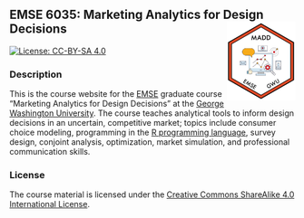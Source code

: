 
<!-- README.md is generated from README.Rmd. Please edit that file -->

## EMSE 6035: Marketing Analytics for Design Decisions <a href='https://madd.seas.gwu.edu/'><img src='images/logo.png' align="right" height="139"/></a>

<!-- badges: start -->

[![License: CC-BY-SA
4.0](https://img.shields.io/badge/License-CC%20BY--SA-lightgrey)](https://creativecommons.org/licenses/by-sa/4.0/)
<!-- badges: end -->

### Description

This is the course website for the
[EMSE](https://www.emse.seas.gwu.edu/) graduate course “Marketing
Analytics for Design Decisions” at the [George Washington
University](https://www.gwu.edu/). The course teaches analytical tools
to inform design decisions in an uncertain, competitive market; topics
include consumer choice modeling, programming in the [R programming
language](https://www.r-project.org/), survey design, conjoint analysis,
optimization, market simulation, and professional communication skills.

### License

The course material is licensed under the [Creative Commons ShareAlike
4.0 International
License](https://creativecommons.org/licenses/by-sa/4.0/).
